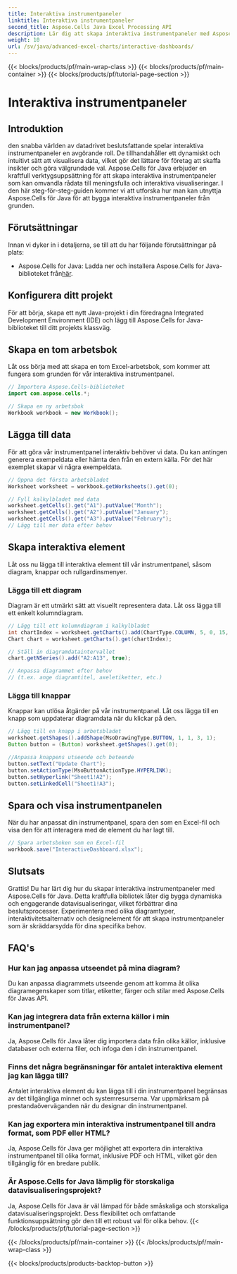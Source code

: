 ```yaml
---
title: Interaktiva instrumentpaneler
linktitle: Interaktiva instrumentpaneler
second_title: Aspose.Cells Java Excel Processing API
description: Lär dig att skapa interaktiva instrumentpaneler med Aspose.Cells för Java. Steg-för-steg-guide för att bygga dynamiska datavisualiseringar.
weight: 10
url: /sv/java/advanced-excel-charts/interactive-dashboards/
---
```


{{< blocks/products/pf/main-wrap-class >}}
{{< blocks/products/pf/main-container >}}
{{< blocks/products/pf/tutorial-page-section >}}

# Interaktiva instrumentpaneler


## Introduktion

den snabba världen av datadrivet beslutsfattande spelar interaktiva instrumentpaneler en avgörande roll. De tillhandahåller ett dynamiskt och intuitivt sätt att visualisera data, vilket gör det lättare för företag att skaffa insikter och göra välgrundade val. Aspose.Cells för Java erbjuder en kraftfull verktygsuppsättning för att skapa interaktiva instrumentpaneler som kan omvandla rådata till meningsfulla och interaktiva visualiseringar. I den här steg-för-steg-guiden kommer vi att utforska hur man kan utnyttja Aspose.Cells för Java för att bygga interaktiva instrumentpaneler från grunden.

## Förutsättningar

Innan vi dyker in i detaljerna, se till att du har följande förutsättningar på plats:

-  Aspose.Cells for Java: Ladda ner och installera Aspose.Cells for Java-biblioteket från[här](https://releases.aspose.com/cells/java/).

## Konfigurera ditt projekt

För att börja, skapa ett nytt Java-projekt i din föredragna Integrated Development Environment (IDE) och lägg till Aspose.Cells for Java-biblioteket till ditt projekts klassväg.

## Skapa en tom arbetsbok

Låt oss börja med att skapa en tom Excel-arbetsbok, som kommer att fungera som grunden för vår interaktiva instrumentpanel.

```java
// Importera Aspose.Cells-biblioteket
import com.aspose.cells.*;

// Skapa en ny arbetsbok
Workbook workbook = new Workbook();
```

## Lägga till data

För att göra vår instrumentpanel interaktiv behöver vi data. Du kan antingen generera exempeldata eller hämta den från en extern källa. För det här exemplet skapar vi några exempeldata.

```java
// Öppna det första arbetsbladet
Worksheet worksheet = workbook.getWorksheets().get(0);

// Fyll kalkylbladet med data
worksheet.getCells().get("A1").putValue("Month");
worksheet.getCells().get("A2").putValue("January");
worksheet.getCells().get("A3").putValue("February");
// Lägg till mer data efter behov
```

## Skapa interaktiva element

Låt oss nu lägga till interaktiva element till vår instrumentpanel, såsom diagram, knappar och rullgardinsmenyer.

### Lägga till ett diagram

Diagram är ett utmärkt sätt att visuellt representera data. Låt oss lägga till ett enkelt kolumndiagram.

```java
// Lägg till ett kolumndiagram i kalkylbladet
int chartIndex = worksheet.getCharts().add(ChartType.COLUMN, 5, 0, 15, 5);
Chart chart = worksheet.getCharts().get(chartIndex);

// Ställ in diagramdataintervallet
chart.getNSeries().add("A2:A13", true);

// Anpassa diagrammet efter behov
// (t.ex. ange diagramtitel, axeletiketter, etc.)
```

### Lägga till knappar

Knappar kan utlösa åtgärder på vår instrumentpanel. Låt oss lägga till en knapp som uppdaterar diagramdata när du klickar på den.

```java
// Lägg till en knapp i arbetsbladet
worksheet.getShapes().addShape(MsoDrawingType.BUTTON, 1, 1, 3, 1);
Button button = (Button) worksheet.getShapes().get(0);

//Anpassa knappens utseende och beteende
button.setText("Update Chart");
button.setActionType(MsoButtonActionType.HYPERLINK);
button.setHyperlink("Sheet1!A2");
button.setLinkedCell("Sheet1!A3");
```

## Spara och visa instrumentpanelen

När du har anpassat din instrumentpanel, spara den som en Excel-fil och visa den för att interagera med de element du har lagt till.

```java
// Spara arbetsboken som en Excel-fil
workbook.save("InteractiveDashboard.xlsx");
```

## Slutsats

Grattis! Du har lärt dig hur du skapar interaktiva instrumentpaneler med Aspose.Cells för Java. Detta kraftfulla bibliotek låter dig bygga dynamiska och engagerande datavisualiseringar, vilket förbättrar dina beslutsprocesser. Experimentera med olika diagramtyper, interaktivitetsalternativ och designelement för att skapa instrumentpaneler som är skräddarsydda för dina specifika behov.

## FAQ's

### Hur kan jag anpassa utseendet på mina diagram?

Du kan anpassa diagrammets utseende genom att komma åt olika diagramegenskaper som titlar, etiketter, färger och stilar med Aspose.Cells för Javas API.

### Kan jag integrera data från externa källor i min instrumentpanel?

Ja, Aspose.Cells för Java låter dig importera data från olika källor, inklusive databaser och externa filer, och infoga den i din instrumentpanel.

### Finns det några begränsningar för antalet interaktiva element jag kan lägga till?

Antalet interaktiva element du kan lägga till i din instrumentpanel begränsas av det tillgängliga minnet och systemresurserna. Var uppmärksam på prestandaöverväganden när du designar din instrumentpanel.

### Kan jag exportera min interaktiva instrumentpanel till andra format, som PDF eller HTML?

Ja, Aspose.Cells för Java ger möjlighet att exportera din interaktiva instrumentpanel till olika format, inklusive PDF och HTML, vilket gör den tillgänglig för en bredare publik.

### Är Aspose.Cells for Java lämplig för storskaliga datavisualiseringsprojekt?

Ja, Aspose.Cells för Java är väl lämpad för både småskaliga och storskaliga datavisualiseringsprojekt. Dess flexibilitet och omfattande funktionsuppsättning gör den till ett robust val för olika behov.
{{< /blocks/products/pf/tutorial-page-section >}}

{{< /blocks/products/pf/main-container >}}
{{< /blocks/products/pf/main-wrap-class >}}

{{< blocks/products/products-backtop-button >}}
